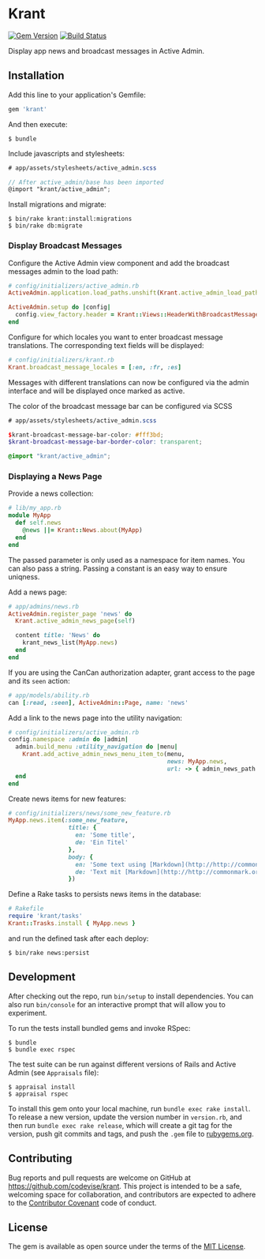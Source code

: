 # Krant

[![Gem Version](https://badge.fury.io/rb/krant.svg)](http://badge.fury.io/rb/krant)
[![Build Status](https://travis-ci.org/codevise/krant.svg?branch=master)](https://travis-ci.org/codevise/krant)

Display app news and broadcast messages in Active Admin.

## Installation

Add this line to your application's Gemfile:

```ruby
gem 'krant'
```

And then execute:

```
$ bundle
```

Include javascripts and stylesheets:

```scss
# app/assets/stylesheets/active_admin.scss

// After active_admin/base has been imported
@import "krant/active_admin";
```

Install migrations and migrate:

```
$ bin/rake krant:install:migrations
$ bin/rake db:migrate
```

### Display Broadcast Messages

Configure the Active Admin view component and add the broadcast
messages admin to the load path:

```ruby
# config/initializers/active_admin.rb
ActiveAdmin.application.load_paths.unshift(Krant.active_admin_load_path)

ActiveAdmin.setup do |config|
  config.view_factory.header = Krant::Views::HeaderWithBroadcastMessages
end
```

Configure for which locales you want to enter broadcast message
translations. The corresponding text fields will be displayed:

```ruby
# config/initializers/krant.rb
Krant.broadcast_message_locales = [:en, :fr, :es]
```

Messages with different translations can now be configured via the
admin interface and will be displayed once marked as active.

The color of the broadcast message bar can be configured via SCSS

```scss
# app/assets/stylesheets/active_admin.scss

$krant-broadcast-message-bar-color: #fff3bd;
$krant-broadcast-message-bar-border-color: transparent;

@import "krant/active_admin";
```

### Displaying a News Page

Provide a news collection:

```ruby
# lib/my_app.rb
module MyApp
  def self.news
    @news ||= Krant::News.about(MyApp)
  end
end
```

The passed parameter is only used as a namespace for item names. You
can also pass a string. Passing a constant is an easy way to ensure
uniqness.

Add a news page:

```ruby
# app/admins/news.rb
ActiveAdmin.register_page 'news' do
  Krant.active_admin_news_page(self)

  content title: 'News' do
    krant_news_list(MyApp.news)
  end
end
```

If you are using the CanCan authorization adapter, grant access to the
page and its `seen` action:

```ruby
# app/models/ability.rb
can [:read, :seen], ActiveAdmin::Page, name: 'news'
```

Add a link to the news page into the utility navigation:

```ruby
# config/initializers/active_admin.rb
config.namespace :admin do |admin|
  admin.build_menu :utility_navigation do |menu|
    Krant.add_active_admin_news_menu_item_to(menu,
                                             news: MyApp.news,
                                             url: -> { admin_news_path })
  end
end
```
Create news items for new features:

```ruby
# config/initializers/news/some_new_feature.rb
MyApp.news.item(:some_new_feature,
                 title: {
                   en: 'Some title',
                   de: 'Ein Titel'
                 },
                 body: {
                   en: 'Some text using [Markdown](http://http://commonmark.org/).',
                   de: 'Text mit [Markdown](http://http://commonmark.org/).',
                 })
```

Define a Rake tasks to persists news items in the database:

```ruby
# Rakefile
require 'krant/tasks'
Krant::Trasks.install { MyApp.news }
```

and run the defined task after each deploy:

```
$ bin/rake news:persist
```

## Development

After checking out the repo, run `bin/setup` to install
dependencies. You can also run `bin/console` for an interactive prompt
that will allow you to experiment.

To run the tests install bundled gems and invoke RSpec:

```
$ bundle
$ bundle exec rspec
```

The test suite can be run against different versions of Rails and
Active Admin (see `Appraisals` file):

```
$ appraisal install
$ appraisal rspec
```

To install this gem onto your local machine, run `bundle exec rake
install`. To release a new version, update the version number in
`version.rb`, and then run `bundle exec rake release`, which will
create a git tag for the version, push git commits and tags, and push
the `.gem` file to [rubygems.org](https://rubygems.org).

## Contributing

Bug reports and pull requests are welcome on GitHub at
https://github.com/codevise/krant. This project is intended to be a
safe, welcoming space for collaboration, and contributors are expected
to adhere to the
[Contributor Covenant](http://contributor-covenant.org) code of
conduct.

## License

The gem is available as open source under the terms of the
[MIT License](http://opensource.org/licenses/MIT).
